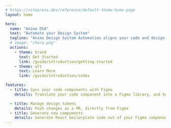 ```yaml
---
# https://vitepress.dev/reference/default-theme-home-page
layout: home

hero:
  name: "Anima DSA"
  text: "Automate your Design System"
  tagline: "Anima Design System Automation aligns your code and design libraries while providing seamless change management capabilities"
  # image: "/hero.png"
  actions:
    - theme: brand
      text: Get Started
      link: /guide/introduction/getting-started
    - theme: alt
      text: Learn More
      link: /guide/introduction/index

features:
  - title: Sync your code components with Figma 
    details: Translate your code component into a Figma library, and keep it synced with code

  - title: Manage design tokens
    details: Push changes as a PR, directly from Figma
  - title: Generate new components 
    details: Generate React boilerplate code out of your Figma components and screens
---
```


